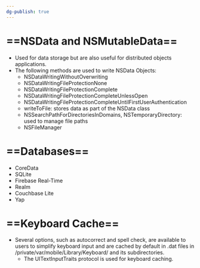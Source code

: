 ```yaml
---
dg-publish: true
---
```







# ==NSData and NSMutableData==

- Used for data storage but are also useful for distributed objects applications.
- The following methods are used to write NSData Objects:
    - NSDataWritingWithoutOverwriting
    - NSDataWritingFileProtectionNone
    - NSDataWritingFileProtectionComplete
    - NSDataWritingFileProtectionCompleteUnlessOpen
    - NSDataWritingFileProtectionCompleteUntilFirstUserAuthentication
    - writeToFile: stores data as part of the NSData class
    - NSSearchPathForDirectoriesInDomains, NSTemporaryDirectory: used to manage file paths
    - NSFileManager

# ==Databases==

- CoreData
- SQLite
- Firebase Real-Time
- Realm
- Couchbase Lite
- Yap

# ==Keyboard Cache==

- Several options, such as autocorrect and spell check, are available to users to simplify keyboard input and are cached by default in .dat files in /private/var/mobile/Library/Keyboard/ and its subdirectories.
    - The UITextInputTraits protocol is used for keyboard caching.